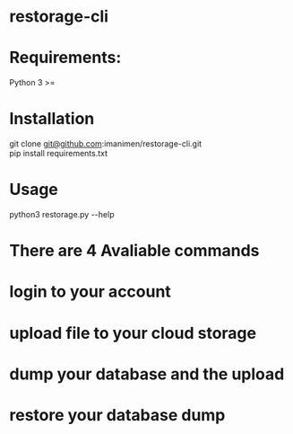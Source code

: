 # restorage-cli

# Requirements: 
Python 3 >= 

# Installation
git clone git@github.com:imanimen/restorage-cli.git <br />
pip install requirements.txt

# Usage 
python3 restorage.py --help 

# There are 4 Avaliable commands
# login to your account
# upload file to your cloud storage
# dump your database and the upload
# restore your database dump
